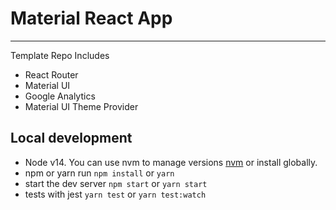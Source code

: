 # Material React App
---
 Template Repo Includes
 - React Router
 - Material UI
 - Google Analytics
 - Material UI Theme Provider
 

## Local development
- Node v14. You can use nvm to manage versions [nvm](https://github.com/nvm-sh/nvm) or install globally.
- npm or yarn run `npm install` or `yarn`
- start the dev server `npm start` or `yarn start`
- tests with jest `yarn test` or `yarn test:watch`
